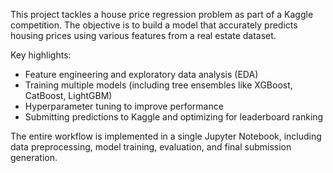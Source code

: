 This project tackles a house price regression problem as part of a Kaggle competition. The objective is to build a model that accurately predicts housing prices using various features from a real estate dataset.

Key highlights:

- Feature engineering and exploratory data analysis (EDA)
- Training multiple models (including tree ensembles like XGBoost, CatBoost, LightGBM)
- Hyperparameter tuning to improve performance
- Submitting predictions to Kaggle and optimizing for leaderboard ranking

The entire workflow is implemented in a single Jupyter Notebook, including data preprocessing, model training, evaluation, and final submission generation.

